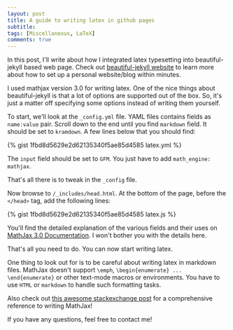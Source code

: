```yaml
---
layout: post
title: A guide to writing latex in github pages
subtitle: 
tags: [Miscellaneous, LaTeX]
comments: true
---
```


In this post, I'll write about how I integrated latex typesetting into beautiful-jekyll based web page. Check out [beautiful-jekyll website](https://github.com/daattali/beautiful-jekyll) to learn more about how to set up a personal website/blog within minutes. 

I used mathjax version 3.0 for writing latex. One of the nice things about beautiful-jekyll is that a lot of options are supported out of the box. So, it's just a matter off specifying some options instead of writing them yourself.

<!-- $\colorbox{MistyRose}{_config.yml}$ -->

To start, we'll look at the `_config.yml`  file. YAML files contains fields as ``name:value`` pair.
Scroll down to the end until you find ``markdown`` field. It should be set to `kramdown`. A few lines below that you should find:

{% gist 1fbd8d5629e2d62135340f5ae85d4585 latex.yml %}

The ``input`` field should be set to ``GFM``. You just have to add ``math_engine: mathjax``. 

That's all there is to tweak in the ``_config`` file.

Now browse to ``/_includes/head.html``. At the bottom of the page, before the ``</head>`` tag, add the following lines:

{% gist 1fbd8d5629e2d62135340f5ae85d4585 latex.js %}

You'll find the detailed explanation of the various fields and their uses on [MathJax 3.0 Documentation](http://docs.mathjax.org/en/latest/). I won't bother you with the details here. 

That's all you need to do. You can now start writing latex. 

One thing to look out for is to be careful about writing latex in markdown files. MathJax doesn't support ``\emph``, ``\begin{enumerate} ... \end{enumerate}`` or other text-mode macros or environments. You have to use ``HTML`` or ``markdown`` to handle such formatting tasks. 

Also check out [this awesome stackexchange post](https://math.meta.stackexchange.com/questions/5020/mathjax-basic-tutorial-and-quick-reference) for a comprehensive reference to writing MathJax!

If you have any questions, feel free to contact me! 
